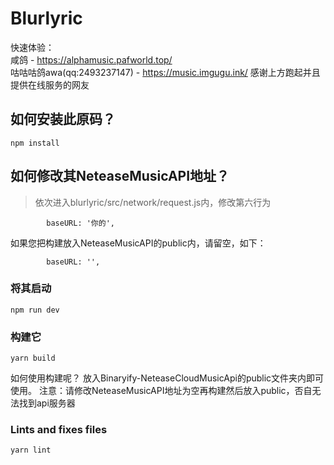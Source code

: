 # Blurlyric

快速体验：<br>
<a herf="https://alphamusic.pafworld.top/">咸鸽 - https://alphamusic.pafworld.top/</a><br>
<a herf="https://music.imgugu.ink/">咕咕咕鸽awa(qq:2493237147) - https://music.imgugu.ink/</a>
感谢上方跑起并且提供在线服务的网友


## 如何安装此原码？
```
npm install
```
## 如何修改其NeteaseMusicAPI地址？
> 依次进入blurlyric/src/network/request.js内，修改第六行为
```
        baseURL: '你的',
```
如果您把构建放入NeteaseMusicAPI的public内，请留空，如下：
```
        baseURL: '',
```

### 将其启动
```
npm run dev
```

### 构建它
```
yarn build
```

如何使用构建呢？
放入<a herf="https://github.com/Binaryify/NeteaseCloudMusicApi">Binaryify-NeteaseCloudMusicApi</a>的public文件夹内即可使用。
注意：请修改NeteaseMusicAPI地址为空再构建然后放入public，否自无法找到api服务器

### Lints and fixes files
```
yarn lint
```

